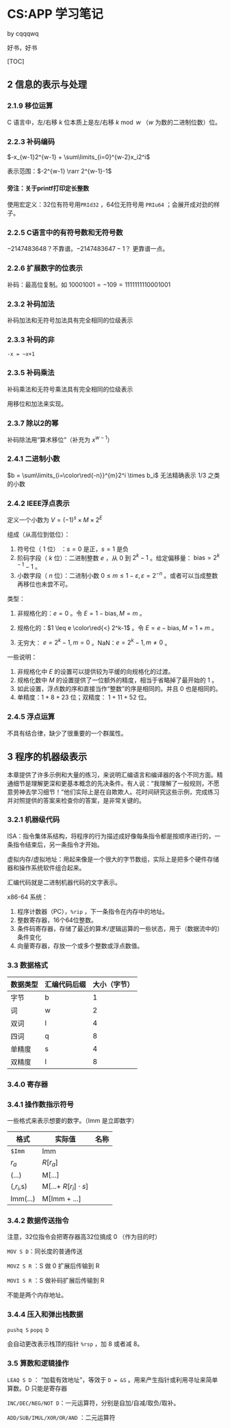 # CS:APP 学习笔记

by cqqqwq

好书，好书

[TOC]

## 2 信息的表示与处理

### 2.1.9 移位运算

C 语言中，左/右移 $k$ 位本质上是左/右移 $k \bmod w$ （$w$ 为数的二进制位数）位。

### 2.2.3 补码编码

$-x_{w-1}2^{w-1} + \sum\limits_{i=0}^{w-2}x_i2^i$

表示范围：$-2^{w-1} \rarr 2^{w-1}-1$

#### 旁注：关于printf打印定长整数

使用宏定义：32位有符号用`PRId32` ，64位无符号用 `PRIu64` ；会展开成对劲的样子。

### 2.2.5 C语言中的有符号数和无符号数

$-2147483648$？不靠谱。$-2147483647-1$？ 更靠谱一点。

### 2.2.6 扩展数字的位表示

补码：最高位复制。如 $10001001 = -109 = 1111111110001001$

### 2.3.2 补码加法

补码加法和无符号加法具有完全相同的位级表示

### 2.3.3 补码的非

`-x = ~x+1`

### 2.3.5 补码乘法

补码乘法和无符号乘法具有完全相同的位级表示

用移位和加法来实现。

### 2.3.7 除以2的幂

补码除法用“算术移位”（补充为 $x^{w-1}$） 

### 2.4.1 二进制小数

$b = \sum\limits_{i=\color\red{-n}}^{m}2^i \times b_i$  无法精确表示 1/3 之类的小数

### 2.4.2 IEEE浮点表示

定义一个小数为 $V = (-1)^s \times M \times 2^E$

组成（从高位到低位）：

1. 符号位（ $1$ 位） ：$s = 0$ 是正，$s=1$ 是负
2. 阶码字段（ $k$ 位）：二进制整数 $e$ ，从 $0$ 到 $2^k-1$ 。给定偏移量： $\text{bias} = 2^{k-1} -1$ 。
3. 小数字段（ $n$ 位）：二进制小数 $0 \leq m \leq 1 - \varepsilon,\varepsilon = 2^{-n}$ 。或者可以当成整数再移位也未尝不可。

类型：

1. 非规格化的：$e = 0$ 。令 $E = 1 - \text{bias}, M = m$ 。
2. 规格化的：$1 \leq e \color\red{<} 2^k-1$ 。令 $E = e - \text{bias},M = 1+m$ 。

3. 无穷大： $e = 2^k-1, m = 0$ 。NaN：$e = 2^k-1,m \neq 0$ 。

一些说明：

1. 非规格化中 $E$ 的设置可以提供较为平缓的向规格化的过渡。
2. 规格化数中 $M$ 的设置提供了一位额外的精度，相当于省略掉了最开始的 $1$ 。
3. 如此设置，浮点数的序和直接当作“整数”的序是相同的。并且 $0$ 也是相同的。
4. 单精度：$1+8+23$ 位；双精度： $1+11+52$ 位。

### 2.4.5 浮点运算

不具有结合律，缺少了很重要的一个群属性。

## 3 程序的机器级表示

本章提供了许多示例和大量的练习，来说明汇编语言和编译器的各个不同方面。精通细节是理解更深和更基本概念的先决条件。有人说：“我理解了一般规则，不愿意劳神去学习细节！”他们实际上是在自欺欺人。花时间研究这些示例，完成练习并对照提供的答案来检查你的答案，是非常关键的。

### 3.2.1 机器级代码

ISA：指令集体系结构，将程序的行为描述成好像每条指令都是按顺序进行的，一条指令结束后，另一条指令才开始。

虚拟内存/虚拟地址：用起来像是一个很大的字节数组，实际上是把多个硬件存储器和操作系统软件组合起来。

汇编代码就是二进制机器代码的文字表示。

x86-64 系统：

1. 程序计数器（PC），`%rip` ，下一条指令在内存中的地址。
2. 整数寄存器，16个64位整数。
3. 条件码寄存器，存储了最近的算术/逻辑运算的一些状态，用于（数据流中的）条件变化
4. 向量寄存器，存放一个或多个整数或浮点数值。

### 3.3 数据格式

| 数据类型 | 汇编代码后缀 | 大小（字节） |
| -------- | ------------ | ------------ |
| 字节     | b            | 1            |
| 词       | w            | 2            |
| 双词     | l            | 4            |
| 四词     | q            | 8            |
| 单精度   | s            | 4            |
| 双精度   | l            | 8            |

### 3.4.0 寄存器

### 3.4.1 操作数指示符号

一些格式来表示想要的数字。（$\text{Imm}$ 是立即数字）

| 格式       | 实际值                   | 名称 |
| ---------- | ------------------------ | ---- |
| `$Imm`     | $\text{Imm}$             |      |
| $r_a$      | $R[r_a]$                 |      |
| (...)      | M[...]                   |      |
| (,$r_i$,s) | M[...+ $R[r_i] \cdot s$] |      |
| Imm(...)   | M[Imm + ...]             |      |

### 3.4.2 数据传送指令

注意，32位指令会把寄存器高32位搞成 0 （作为目的时）

`MOV S D`：同长度的普通传送

`MOVZ S R` ：S 做 0 扩展后传输到 R

`MOVI S R` ：S 做补码扩展后传输到 R 

不能是两个内存地址。

### 3.4.4 压入和弹出栈数据

`pushq S` `popq D`

会自动更改表示栈顶的指针 `%rsp` ，加 8 或者减 8。

### 3.5 算数和逻辑操作

`LEAQ S D` ： “加载有效地址”，等效于 `D = &S` 。用来产生指针或利用寻址来简单算数。D 只能是寄存器

`INC/DEC/NEG/NOT D`：一元运算符，分别是自加/自减/取负/取补。

`ADD/SUB/IMUL/XOR/OR/AND` ：二元运算符